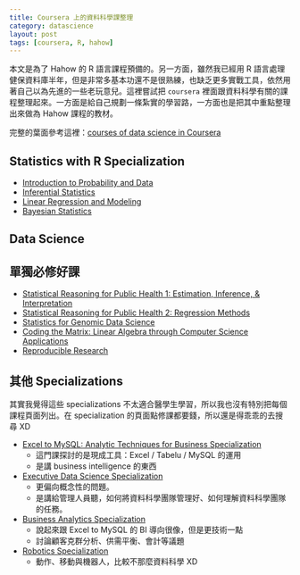 ```yaml
---
title: Coursera 上的資料科學課整理
category: datascience
layout: post
tags: [coursera, R, hahow] 
---
```

本文是為了 Hahow 的 R 語言課程預備的。另一方面，雖然我已經用 R 語言處理健保資料庫半年，但是非常多基本功還不是很熟練，也缺乏更多實戰工具，依然用著自己以為先進的一些老玩意兒。這裡嘗試把 ``coursera`` 裡面跟資料科學有關的課程整理起來。一方面是給自己規劃一條紮實的學習路，一方面也是把其中重點整理出來做為 Hahow 課程的教材。

完整的葉面參考這裡：[courses of data science in Coursera](https://www.coursera.org/browse/data-science)

## Statistics with R Specialization
- [Introduction to Probability and Data](https://www.coursera.org/learn/probability-intro)
- [Inferential Statistics](https://www.coursera.org/learn/inferential-statistics-intro)
- [Linear Regression and Modeling](https://www.coursera.org/learn/linear-regression-model)
- [Bayesian Statistics](https://www.coursera.org/learn/bayesian)

## Data Science


## 單獨必修好課
- [Statistical Reasoning for Public Health 1: Estimation, Inference, & Interpretation](https://www.coursera.org/course/statreasoning)
- [Statistical Reasoning for Public Health 2: Regression Methods](https://www.coursera.org/course/statreasoning2)
- [Statistics for Genomic Data Science](https://www.coursera.org/learn/statistical-genomics)
- [Coding the Matrix: Linear Algebra through Computer Science Applications](https://www.coursera.org/course/matrix)
- [Reproducible Research](https://www.coursera.org/learn/reproducible-research)

## 其他 Specializations
其實我覺得這些 specializations 不太適合醫學生學習，所以我也沒有特別把每個課程頁面列出。在 specialization 的頁面點修課都要錢，所以還是得乖乖的去搜尋 XD

- [Excel to MySQL: Analytic Techniques for Business Specialization](https://www.coursera.org/specializations/excel-mysql)
  - 這門課探討的是現成工具：Excel / Tabelu / MySQL 的運用
  - 是講 business intelligence 的東西
- [Executive Data Science Specialization](https://www.coursera.org/specializations/executive-data-science)
  - 更偏向概念性的問題。
  - 是講給管理人員聽，如何將資料科學團隊管理好、如何理解資料科學團隊的任務。
- [Business Analytics Specialization](https://www.coursera.org/specializations/business-analytics)
  - 說起來跟 Excel to MySQL 的 BI 導向很像，但是更技術一點
  - 討論顧客克群分析、供需平衡、會計等議題
- [Robotics Specialization](https://www.coursera.org/specializations/robotics)
  - 動作、移動與機器人，比較不那麼資料科學 XD
